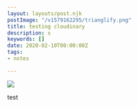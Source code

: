 ```yaml
---
layout: layouts/post.njk
postImage: "/v1579162295/trianglify.png"
title: testing cloudinary
description: s
keywords: []
date: 2020-02-10T00:00:00Z
tags:
- notes

---
```

![](/v1581354261/IMG_20200110_204858_kcudqr.jpg)

test